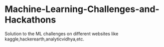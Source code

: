 # Machine-Learning-Challenges-and-Hackathons
Solution to the ML challenges on different websites like kaggle,hackerearth,analyticvidhya,etc.
